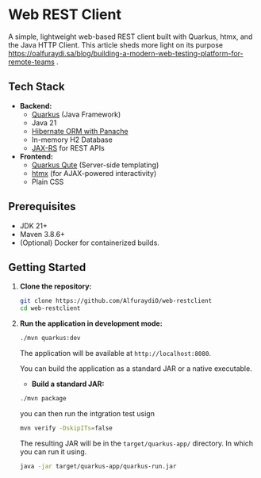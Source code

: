 # Web REST Client

A simple, lightweight web-based REST client built with Quarkus, htmx, and the Java HTTP Client. 
This article sheds more light on its purpose https://oalfuraydi.sa/blog/building-a-modern-web-testing-platform-for-remote-teams .
## Tech Stack

*   **Backend:**
    *   [Quarkus](https://quarkus.io/) (Java Framework)
    *   Java 21
    *   [Hibernate ORM with Panache](https://quarkus.io/guides/hibernate-orm-panache)
    *   In-memory H2 Database
    *   [JAX-RS](https://jakarta.ee/specifications/restful-ws/) for REST APIs
*   **Frontend:**
    *   [Quarkus Qute](https://quarkus.io/guides/qute) (Server-side templating)
    *   [htmx](https://htmx.org/) (for AJAX-powered interactivity)
    *   Plain CSS

## Prerequisites

*   JDK 21+
*   Maven 3.8.6+
*   (Optional) Docker for containerized builds.

## Getting Started

1.  **Clone the repository:**
    ```bash
    git clone https://github.com/AlfuraydiO/web-restclient 
    cd web-restclient
    ```

2.  **Run the application in development mode:**
    ```bash
    ./mvn quarkus:dev
    ```
      The application will be available at `http://localhost:8080`.

      You can build the application as a standard JAR or a native executable.

      *   **Build a standard JAR:**
       ```bash
       ./mvn package
       ```
       you can then run the intgration test usign 

      ```bash 
      mvn verify -DskipITs=false
      ```
      The resulting JAR will be in the `target/quarkus-app/` directory. In which you can run it using. 

      ```bash
      java -jar target/quarkus-app/quarkus-run.jar
      ```
